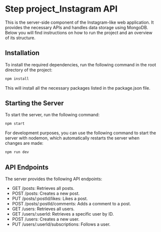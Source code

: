 # Step project_Instagram API

This is the server-side component of the Instagram-like web application. It provides the necessary APIs and handles data storage using MongoDB. Below you will find instructions on how to run the project and an overview of its structure.

## Installation

To install the required dependencies, run the following command in the root directory of the project:

```sh
npm install
```
This will install all the necessary packages listed in the package.json file.

## Starting the Server

To start the server, run the following command:

```sh
npm start
```

For development purposes, you can use the following command to start the server with nodemon, which automatically restarts the server when changes are made:

```sh
npm run dev
```

## API Endpoints

The server provides the following API endpoints:

- GET /posts: Retrieves all posts.
- POST /posts: Creates a new post.
- PUT /posts/:postId/likes: Likes a post.
- POST /posts/:postId/comments: Adds a comment to a post.
- GET /users: Retrieves all users.
- GET /users/:userId: Retrieves a specific user by ID.
- POST /users: Creates a new user.
- PUT /users/:userId/subscriptions: Follows a user.
